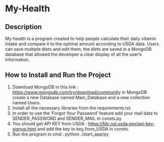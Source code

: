 # My-Health
## Description
My-health is a program created to help people calculate their daily vitamin intake and compare it to the optimal amount according to USDA data.
Users can save multiple diets and edit them, the diets are saved in a MongoDB database that allowed the developer a clear display of all the user’s information.

## How to Install and Run the Project

1.	Download MongoDB in this link : https://www.mongodb.com/try/download/community
in MongoDB create a new Database named Main_Database and a new collection named Users. 
2.	Install all the necessary libraries from the requirements.txt 
3.	 In order to use the ‘Forgot Your Password’ feature add your mail data to SENDER_PASSWORD and SENDER_MAIL in consts.py 
4.	You should get API KEY from USDA : https://fdc.nal.usda.gov/api-key-signup.html
and add the key to key_from_USDA in consts.
5. Run the program in cmd : python ./start_app/py
